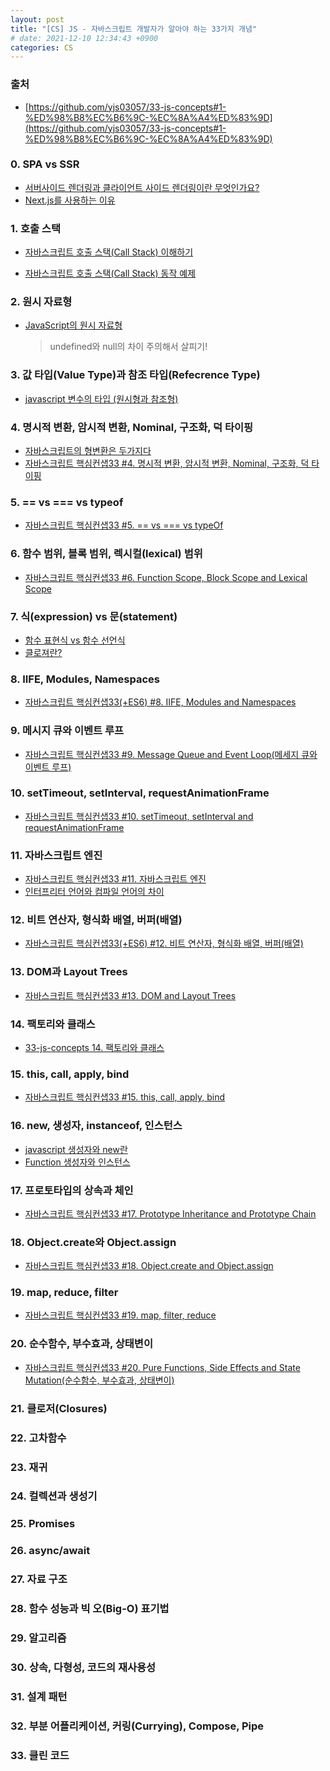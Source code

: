 ```yaml
---
layout: post
title: "[CS] JS - 자바스크립트 개발자가 알아야 하는 33가지 개념"
# date: 2021-12-10 12:34:43 +0900
categories: CS
---
```


### 출처

- [https://github.com/yjs03057/33-js-concepts#1-%ED%98%B8%EC%B6%9C-%EC%8A%A4%ED%83%9D](https://github.com/yjs03057/33-js-concepts#1-%ED%98%B8%EC%B6%9C-%EC%8A%A4%ED%83%9D)

### 0. SPA vs SSR

- [서버사이드 렌더링과 클라이언트 사이드 렌더링이란 무엇인가요?](https://oneroomtable.tistory.com/entry/%EC%84%9C%EB%B2%84-%EC%82%AC%EC%9D%B4%EB%93%9C-%EB%A0%8C%EB%8D%94%EB%A7%81%EA%B3%BC-%ED%81%B4%EB%9D%BC%EC%9D%B4%EC%96%B8%ED%8A%B8-%EC%82%AC%EC%9D%B4%EB%93%9C-%EB%A0%8C%EB%8D%94%EB%A7%81%EC%9D%B4%EB%9E%80-%EB%AC%B4%EC%97%87%EC%9D%B8%EA%B0%80%EC%9A%94#0h)
- [Next.js를 사용하는 이유](https://ivorycode.tistory.com/entry/Nextjs%EB%A5%BC-%EC%82%AC%EC%9A%A9%ED%95%98%EB%8A%94-%EC%9D%B4%EC%9C%A0)

### 1. 호출 스택

- [자바스크립트 호출 스택(Call Stack) 이해하기](https://new93helloworld.tistory.com/358)
- [자바스크립트 호출 스택(Call Stack) 동작 예제](https://new93helloworld.tistory.com/361)

  <!-- #### 자바스크립트 엔진

  ![image](https://user-images.githubusercontent.com/28949166/147654724-aa971999-3282-4456-98d8-3243d0a69689.png)

  - 메모리 힙(Memory Heap) — 객체는 힙, 대부분 구조화되지 않은 메모리 영역에 할당된다. 변수와 객체에 대한 모든 메모리 할당은 여기서 발생한다.
  - 호출 스택(Call Stack) — 코드가 실행될 때 호출 스택이 쌓인다.

  #### 실행환경(RunTime)

  ![image](https://user-images.githubusercontent.com/28949166/147654845-84de0b60-c032-4951-aea3-d012cb02e1b1.png)

  - 브라우저에는 자바스크립트 개발자가 사용하는 거의 모든 API가 있습니다(예: setTimeout ). 그러나 이런 API 들은 엔진에서 제공해주지 않습니다. 그렇다면 이 API들은 어디서 오는 걸까요?
    사실 브라우저는 단순히 엔진 하나만으로 구성되어 있지 않습니다. DOM, AJAX, setTimeout 등의 브라우저에서 제공하는 Web API라고 하는 것들이 있습니다. 또한 이러한 Web API의 호출을 통제하기 위한 Event Queue와 Event Loop도 존재합니다.

  #### 호출 스택

  ![image](https://user-images.githubusercontent.com/28949166/147654982-ed96cee1-1b0c-4cb2-aea8-7f6fb9cfd8de.png)

  - 단일 호출 스택이 있다는 뜻은 한 번에 하나의 일(Task)만 처리할 수 있다는 뜻입니다. 호출 스택이란 프로그램에서 우리가 어디에 있는지를 기본적으로 기록하는 데이터 구조입니다.
  - 단일 호출 스택의 문제점 : 단일 스레드에서 코드를 실행하는 것은 멀티 스레드 환경에서 발생하는 복잡한 시나리오(예: deadlocks)를 고려할 필요가 없으므로 매우 쉽습니다. 그러나 단일 스레드에서 실행하는 것도 상당히 제한적입니다. 자바스크립트에서는 하나의 호출 스택만 있기 때문에, 하나의 함수 처리가 엄청 느려서 다른 함수 실행에 지장을 줄 때는 어떻게 해야 할까요?
  - 스택오버플로우: 스택의 사이즈를 초과 했을 때 발생하는 오류
  - 예를 들어, 브라우저에서 복잡한 이미지 처리를 한다고 생각해봅시다. 앞서 배운 호출 스택의 동작 방식을 생각 해볼 때, 이미지 처리 작업 스택을 차지하고 있으면 자바스크립트는 후속 작업들을 처리할 수 없습니다. 단일 스레드, 단일 호출 스택이기 때문입니다.

  #### 비동기 콜백

  - 가장 쉬운 해결책은 비동기 콜백을 사용하는 것입니다. 즉, 우리의 코드 일부를 실행하고 나중에 실행될 콜백(함수)를 제공합니다. 비동기 콜백은 즉시가 아닌, 특수한 시점에 실행되므로 console.log와 같은 동기 함수와는 다르게 스택 안에 바로 push 될 필요가 없습니다. 그런데 스택이 아니라면 이 콜백 함수들은 누가 관리하는 걸까요? -->

### 2. 원시 자료형

- [JavaScript의 원시 자료형](https://tutorialpost.apptilus.com/code/posts/js/js09-primitive-data-type/)
  > undefined와 null의 차이 주의해서 살피기!

### 3. 값 타입(Value Type)과 참조 타입(Refecrence Type)

- [javascript 변수의 타입 (원시형과 참조형)](https://hanamon.kr/javascript-%EB%B3%80%EC%88%98%EC%9D%98-%ED%83%80%EC%9E%85-%EC%9B%90%EC%8B%9C%ED%98%95%EA%B3%BC-%EC%B0%B8%EC%A1%B0%ED%98%95/)

### 4. 명시적 변환, 암시적 변환, Nominal, 구조화, 덕 타이핑

<!-- - [JavaScript의 형변환](https://www.secmem.org/blog/2020/03/19/javascript-type-coercion/) -->

- [자바스크립트의 형변환은 두가지다](https://www.secmem.org/blog/2020/03/19/javascript-type-coercion/)
- [자바스크립트 핵심컨샙33 #4. 명시적 변환, 암시적 변환, Nominal, 구조화, 덕 타이핑](https://velog.io/@404/%EC%9E%90%EB%B0%94%EC%8A%A4%ED%81%AC%EB%A6%BD%ED%8A%B8-%ED%95%B5%EC%8B%AC%EC%BB%A8%EC%83%9933-4-%EB%AA%85%EC%8B%9C%EC%A0%81-%EB%B3%80%ED%99%98-%EC%95%94%EC%8B%9C%EC%A0%81-%EB%B3%80%ED%99%98-Nominal-%EA%B5%AC%EC%A1%B0%ED%99%94-%EB%8D%95-%ED%83%80%EC%9D%B4%ED%95%91Implicit-Explicit-Nominal-Structuring-and-Duck-Typing)

### 5. == vs === vs typeof

- [자바스크립트 핵심컨샙33 #5. == vs === vs typeOf](https://velog.io/@404/%EC%9E%90%EB%B0%94%EC%8A%A4%ED%81%AC%EB%A6%BD%ED%8A%B8-%ED%95%B5%EC%8B%AC%EC%BB%A8%EC%83%9933-4.-vs-vs-typeOf)

### 6. 함수 범위, 블록 범위, 렉시컬(lexical) 범위

- [자바스크립트 핵심컨샙33 #6. Function Scope, Block Scope and Lexical Scope](https://velog.io/@404/%EC%9E%90%EB%B0%94%EC%8A%A4%ED%81%AC%EB%A6%BD%ED%8A%B8-%ED%95%B5%EC%8B%AC%EC%BB%A8%EC%83%9933-6.-Function-Scope-Block-Scope-and-Lexical-Scope%ED%95%A8%EC%88%98-%EC%8A%A4%EC%BD%94%ED%94%84-%EB%B8%94%EB%A1%9D-%EC%8A%A4%EC%BD%94%ED%94%84-%EB%A0%89%EC%8B%9C%EC%BB%AC-%EC%8A%A4%EC%BD%94%ED%94%84)

### 7. 식(expression) vs 문(statement)

- [함수 표현식 vs 함수 선언식](https://velog.io/@bisu8018/%ED%95%A8%EC%88%98-%ED%91%9C%ED%98%84%EC%8B%9D-VS-%ED%95%A8%EC%88%98-%EC%84%A0%EC%96%B8%EC%8B%9D)
- [클로져란?](https://velog.io/@bisu8018/%EC%83%81%EC%8B%9D-closure)

### 8. IIFE, Modules, Namespaces

- [자바스크립트 핵심컨샙33(+ES6) #8. IIFE, Modules and Namespaces](https://velog.io/@404/%EC%9E%90%EB%B0%94%EC%8A%A4%ED%81%AC%EB%A6%BD%ED%8A%B8-%ED%95%B5%EC%8B%AC%EC%BB%A8%EC%83%9933ES6-8.-IIFE-Modules-and-Namespaces)

### 9. 메시지 큐와 이벤트 루프

- [자바스크립트 핵심컨샙33 #9. Message Queue and Event Loop(메세지 큐와 이벤트 루프)](https://velog.io/@404/%EC%9E%90%EB%B0%94%EC%8A%A4%ED%81%AC%EB%A6%BD%ED%8A%B8-%ED%95%B5%EC%8B%AC%EC%BB%A8%EC%83%9933-9.-Message-Queue-and-Event-Loop%EB%A9%94%EC%84%B8%EC%A7%80-%ED%81%90%EC%99%80-%EC%9D%B4%EB%B2%A4%ED%8A%B8-%EB%A3%A8%ED%94%84)

### 10. setTimeout, setInterval, requestAnimationFrame

- [자바스크립트 핵심컨샙33 #10. setTimeout, setInterval and requestAnimationFrame](https://velog.io/@404/%EC%9E%90%EB%B0%94%EC%8A%A4%ED%81%AC%EB%A6%BD%ED%8A%B8-%ED%95%B5%EC%8B%AC%EC%BB%A8%EC%83%9933-10.-setTimeout-setInterval-and-requestAnimationFrame)

### 11. 자바스크립트 엔진

- [자바스크립트 핵심컨샙33 #11. 자바스크립트 엔진](https://velog.io/@404/%EC%9E%90%EB%B0%94%EC%8A%A4%ED%81%AC%EB%A6%BD%ED%8A%B8-%ED%95%B5%EC%8B%AC%EC%BB%A8%EC%83%9933-11.-%EC%9E%90%EB%B0%94%EC%8A%A4%ED%81%AC%EB%A6%BD%ED%8A%B8-%EC%97%94%EC%A7%84)
- [인터프리터 언어와 컴파일 언어의 차이](https://jhkang-tech.tistory.com/136)

### 12. 비트 연산자, 형식화 배열, 버퍼(배열)

- [자바스크립트 핵심컨샙33(+ES6) #12. 비트 연산자, 형식화 배열, 버퍼(배열)](https://velog.io/@404/%EC%9E%90%EB%B0%94%EC%8A%A4%ED%81%AC%EB%A6%BD%ED%8A%B8-%ED%95%B5%EC%8B%AC%EC%BB%A8%EC%83%9933-12.-%EB%B9%84%ED%8A%B8-%EC%97%B0%EC%82%B0%EC%9E%90-%ED%98%95%EC%8B%9D%ED%99%94-%EB%B0%B0%EC%97%B4-%EB%B2%84%ED%8D%BC%EB%B0%B0%EC%97%B4)

### 13. DOM과 Layout Trees

- [자바스크립트 핵심컨샙33 #13. DOM and Layout Trees](https://velog.io/@404/%EC%9E%90%EB%B0%94%EC%8A%A4%ED%81%AC%EB%A6%BD%ED%8A%B8-%ED%95%B5%EC%8B%AC%EC%BB%A8%EC%83%9933-11.-DOM-and-Layout-Trees)

### 14. 팩토리와 클래스

- [33-js-concepts 14. 팩토리와 클래스](https://corock.tistory.com/472)

### 15. this, call, apply, bind

- [자바스크립트 핵심컨샙33 #15. this, call, apply, bind](https://velog.io/@404/%EC%9E%90%EB%B0%94%EC%8A%A4%ED%81%AC%EB%A6%BD%ED%8A%B8-%ED%95%B5%EC%8B%AC%EC%BB%A8%EC%83%9933-15.-this-call-apply-bind)

### 16. new, 생성자, instanceof, 인스턴스

- [javascript 생성자와 new란](https://velog.io/@mnz/JavaScript-%EC%83%9D%EC%84%B1%EC%9E%90%EC%99%80-new%EB%9E%80)
- [Function 생성자와 인스턴스](https://webclub.tistory.com/380)

### 17. 프로토타입의 상속과 체인

- [자바스크립트 핵심컨샙33 #17. Prototype Inheritance and Prototype Chain](https://velog.io/@404/%EC%9E%90%EB%B0%94%EC%8A%A4%ED%81%AC%EB%A6%BD%ED%8A%B8-%ED%95%B5%EC%8B%AC%EC%BB%A8%EC%83%9933-17.-Prototype-Inheritance-and-Prototype-Chain%ED%94%84%EB%A1%9C%ED%86%A0%ED%83%80%EC%9E%85-%EC%83%81%EC%86%8D%EA%B3%BC-%ED%94%84%EB%A1%9C%ED%86%A0%ED%83%80%EC%9E%85-%EC%B2%B4%EC%9D%B8)

### 18. Object.create와 Object.assign

- [자바스크립트 핵심컨샙33 #18. Object.create and Object.assign](https://velog.io/@404/%EC%9E%90%EB%B0%94%EC%8A%A4%ED%81%AC%EB%A6%BD%ED%8A%B8-%ED%95%B5%EC%8B%AC%EC%BB%A8%EC%83%9933-18.-Object.create-and-Object.assign)

### 19. map, reduce, filter

- [자바스크립트 핵심컨샙33 #19. map, filter, reduce](https://velog.io/@404/%EC%9E%90%EB%B0%94%EC%8A%A4%ED%81%AC%EB%A6%BD%ED%8A%B8-%ED%95%B5%EC%8B%AC%EC%BB%A8%EC%83%9933-19.-map-reduce-filter)

### 20. 순수함수, 부수효과, 상태변이

- [자바스크립트 핵심컨샙33 #20. Pure Functions, Side Effects and State Mutation(순수함수, 부수효과, 상태변이)](https://velog.io/@404/%EC%9E%90%EB%B0%94%EC%8A%A4%ED%81%AC%EB%A6%BD%ED%8A%B8-%ED%95%B5%EC%8B%AC%EC%BB%A8%EC%83%9933-20.-Pure-Functions-Side-Effects-and-State-Mutation%EC%88%9C%EC%88%98%ED%95%A8%EC%88%98-%EB%B6%80%EC%88%98%ED%9A%A8%EA%B3%BC-%EC%83%81%ED%83%9C%EB%B3%80%EC%9D%B4)

### 21. 클로저(Closures)

### 22. 고차함수

### 23. 재귀

### 24. 컬렉션과 생성기

### 25. Promises

### 26. async/await

### 27. 자료 구조

### 28. 함수 성능과 빅 오(Big-O) 표기법

### 29. 알고리즘

### 30. 상속, 다형성, 코드의 재사용성

### 31. 설계 패턴

### 32. 부분 어플리케이션, 커링(Currying), Compose, Pipe

### 33. 클린 코드
